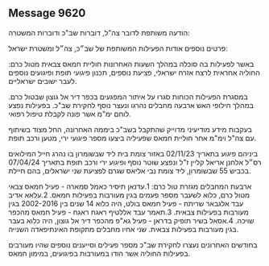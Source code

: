 ## Message 9620

הודעה משותפת לדובר צה"ל, דוברות שב"כ ודוברות המשטרה:

פרטים נוספים אודות הפעילות המשותפת של שב״כ, צה״ל ומשטרת ישראל:

באשר לפעילות בה סוכלה במהלך השעות האחרונות חוליית חמאס צבאית מטול כרם: החוליה אחראית לרצח אזרח ישראלי, פציעת נוספים, תכנון פיגועי תופת ופיגועים נוספים לעבר ישובים ישראליים.

במסגרת הפעילות הכוחות סגרו על איתור המפגעים בכפר דיר אל גוצון שבטול כרם. במהלך חילופי האש ארבעה מחבלים נהרגו ונעצר נוסף לחקירת שב"כ. בפעילות נפצע לוחם ימ"מ אשר פונה לקבלת טיפול רפואי. 

בעקבות מידע מודיעיני מדוייק שהתקבל בשב"כ ביממה האחרונה, החל מצוד בשיתוף עם צה"ל וימ"מ אחר חוליית חמאס שפעיליה ביצעו מספר פיגועי ירי, מטען ורכב תופת.

ביניהם פיגוע בתאריך 02/11/23 באזור צומת בית ליד שבשומרון בו נהרג חייל המילואים רס״ל אלחנן אריאל קליין ז"ל ונפצע שוטר נוסף ופיגוע ירי ורכב תופת בתאריך 07/04/24 בכביש 55 שבשומרון, ליד צומת נבי אליאס שגרם לפציעת שני ישראלים, בהם חיילת.

ארבעת המחבלים מגזרת טול כרם:
1.עדנאן תיסיר כאמל סמארה - פעיל חמאס צבאי מטול כרם, כלוא לשעבר מספר פעמים בגין מעורבות בפעילות חמאס.
2.עלאא אדיב עבד אלגבאר שריתח - פעיל חמאס בולט, היה כלוא 14 שנים בין 2002-2016 בגין מעורבות בפעילות צבאית. 
3.תאמר עבד אללטיף ראגח ראגח - פעיל חמאס מהכפר שויכה.
4.אסאל בשיר תופיק בדראן - פעיל גא"פ מהכפר דיר אל גוצון, היה כלוא בעבר בגין מעורבות בפעילות צבאית. שני אחיו מחבלים מתקופת האינתיפאדה השנייה.

בחודשים האחרונים נעצרו לחקירת שב"כ מספר פעילים וסייענים נוספים שהיו מעורבים בפעילות החוליה אשר הודו במעורבות בפיגועים, במימון חמאס.

